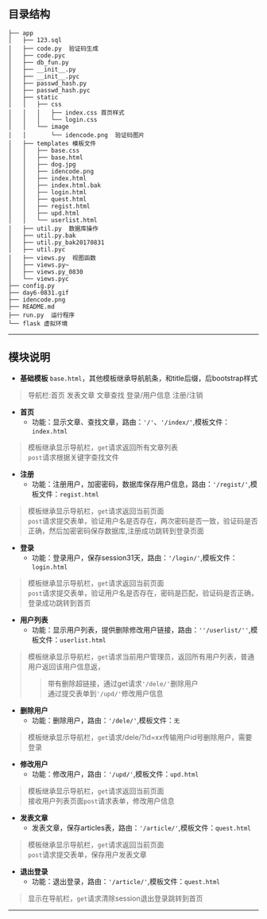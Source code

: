 ## 目录结构
```
├── app
│   ├── 123.sql
│   ├── code.py  验证码生成
│   ├── code.pyc
│   ├── db_fun.py
│   ├── __init__.py
│   ├── __init__.pyc
│   ├── passwd_hash.py
│   ├── passwd_hash.pyc
│   ├── static
│   │   ├── css
│   │   │   ├── index.css 首页样式
│   │   │   └── login.css 
│   │   └── image
│   │       └── idencode.png  验证码图片
│   ├── templates 模板文件
│   │   ├── base.css
│   │   ├── base.html
│   │   ├── dog.jpg
│   │   ├── idencode.png
│   │   ├── index.html
│   │   ├── index.html.bak
│   │   ├── login.html
│   │   ├── quest.html
│   │   ├── regist.html
│   │   ├── upd.html
│   │   └── userlist.html
│   ├── util.py  数据库操作
│   ├── util.py.bak
│   ├── util.py_bak20170831
│   ├── util.pyc
│   ├── views.py  视图函数
│   ├── views.py~
│   ├── views.py_0830
│   └── views.pyc
├── config.py
├── day6-0831.gif
├── idencode.png
├── README.md
├── run.py  运行程序
└── flask 虚拟环境
```
***

## 模块说明
* **基础模板** `base.html`，其他模板继承导航航条，和title后缀，后bootstrap样式
> 导航栏:首页  发表文章  文章查找  登录/用户信息  注册/注销  

* **首页** 
    - 功能：显示文章、查找文章，路由：`'/'`、`'/index/'`,模板文件：`index.html`
> 模板继承显示导航栏，`get`请求返回所有文章列表  
`post`请求根据关键字查找文件

* **注册**  
  - 功能：注册用户，加密密码，数据库保存用户信息，路由：`'/regist/'`,模板文件：`regist.html`
> 模板继承显示导航栏，`get`请求返回当前页面  
`post`请求提交表单，验证用户名是否存在，两次密码是否一致，验证码是否正确，然后加密密码保存数据库,注册成功跳转到登录页面

* **登录**  
  - 功能：登录用户，保存session31天，路由：`'/login/'`,模板文件：`login.html`
> 模板继承显示导航栏，`get`请求返回当前页面  
`post`请求提交表单，验证用户名是否存在，密码是匹配，验证码是否正确，登录成功跳转到首页

* **用户列表**
  - 功能：显示用户列表，提供删除修改用户链接，路由：`''/userlist/''`,模板文件：`userlist.html`
> 模板继承显示导航栏，`get`请求当前用户管理员，返回所有用户列表，普通用户返回该用户信息返，
>> 带有删除超链接，通过get请求`'/dele/'`删除用户  
通过提交表单到`'/upd/'`修改用户信息

* **删除用户** 
  - 功能：删除用户，路由：`'/dele/'`,模板文件：`无`
> 模板继承显示导航栏，`get`请求/dele/?id=xx传输用户id号删除用户，需要登录


* **修改用户** 
  - 功能：修改用户，路由：`'/upd/'`,模板文件：`upd.html`
> 模板继承显示导航栏，`get`请求返回当前页面  
接收用户列表页面`post`请求表单，修改用户信息

* **发表文章**
  - 发表文章，保存articles表，路由：`'/article/'`,模板文件：`quest.html`
> 模板继承显示导航栏，`get`请求返回当前页面  
`post`请求提交表单，保存用户发表文章


* **退出登录**
  - 功能：退出登录，路由：`'/article/'`,模板文件：`quest.html`
> 显示在导航栏，`get`请求清除session退出登录跳转到首页

***
